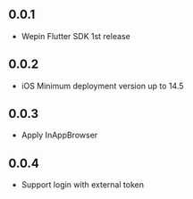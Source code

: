 ## 0.0.1

* Wepin Flutter SDK 1st release

## 0.0.2

* iOS Minimum deployment version up to 14.5

## 0.0.3

* Apply InAppBrowser

## 0.0.4

* Support login with external token